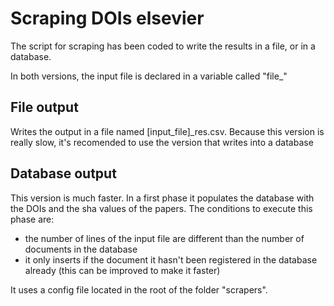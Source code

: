 # Scraping DOIs elsevier
The script for scraping has been coded to write the results in a file, or in a database.

In both versions, the input file is declared in a variable called "file\_"

## File output
Writes the output in a file named [input_file]_res.csv.
Because this version is really slow, it's recomended to use the version that writes into a database

## Database output
This version is much faster.
In a first phase it populates the database with the DOIs and the sha values of the papers. The conditions to execute this phase are:
- the number of lines of the input file are different than the number of documents in the database
- it only inserts if the document it hasn't been registered in the database already (this can be improved to make it faster)

It uses a config file located in the root of the folder "scrapers".
